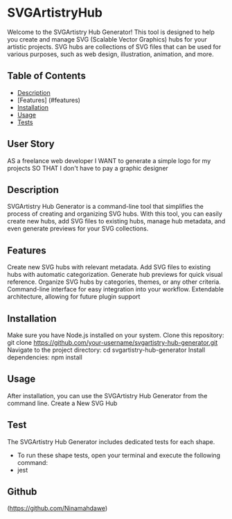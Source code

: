 # SVGArtistryHub

Welcome to the SVGArtistry Hub Generator! This tool is designed to help you create and manage SVG (Scalable Vector Graphics) hubs for your artistic projects. SVG hubs are collections of SVG files that can be used for various purposes, such as web design, illustration, animation, and more.

## Table of Contents

- [Description](#description)
- [Features] (#features)
- [Installation](#installation)
- [Usage](#usage)
- [Tests](#tests)

## User Story

AS a freelance web developer
I WANT to generate a simple logo for my projects
SO THAT I don't have to pay a graphic designer

## Description

SVGArtistry Hub Generator is a command-line tool that simplifies the process of creating and organizing SVG hubs. With this tool, you can easily create new hubs, add SVG files to existing hubs, manage hub metadata, and even generate previews for your SVG collections.

## Features

Create new SVG hubs with relevant metadata.
Add SVG files to existing hubs with automatic categorization.
Generate hub previews for quick visual reference.
Organize SVG hubs by categories, themes, or any other criteria.
Command-line interface for easy integration into your workflow.
Extendable architecture, allowing for future plugin support

## Installation

Make sure you have Node.js installed on your system.
Clone this repository: git clone https://github.com/your-username/svgartistry-hub-generator.git
Navigate to the project directory: cd svgartistry-hub-generator
Install dependencies: npm install

## Usage

After installation, you can use the SVGArtistry Hub Generator from the command line.
Create a New SVG Hub

## Test

The SVGArtistry Hub Generator includes dedicated tests for each shape.

- To run these shape tests, open your terminal and execute the following command:
- jest

## Github

(https://github.com/Ninamahdawe)
